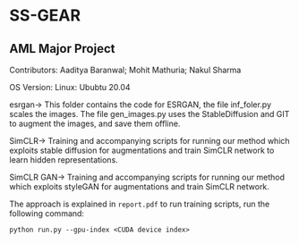 # SS-GEAR

## AML Major Project
Contributors: Aaditya Baranwal; Mohit Mathuria; Nakul Sharma

OS Version: Linux: Ububtu 20.04

esrgan-> This folder contains the code for ESRGAN, the file inf_foler.py scales the images. The file gen_images.py uses the StableDiffusion and GIT to augment the images, and save them offline.

SimCLR-> Training and accompanying scripts for running our method which exploits stable diffusion for augmentations and train SimCLR network to learn hidden representations.

SimCLR GAN-> Training and accompanying scripts for running our method which exploits styleGAN for augmentations and train SimCLR network.

The approach is explained in `report.pdf`
to run training scripts, run the following command:
```
python run.py --gpu-index <CUDA device index>
```

